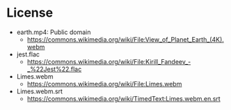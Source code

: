 # License

- earth.mp4: Public domain
  - https://commons.wikimedia.org/wiki/File:View_of_Planet_Earth_(4K).webm
- jest.flac
  - https://commons.wikimedia.org/wiki/File:Kirill_Fandeev_-_%22Jest%22.flac
- Limes.webm
  - https://commons.wikimedia.org/wiki/File:Limes.webm
- Limes.webm.srt
  - https://commons.wikimedia.org/wiki/TimedText:Limes.webm.en.srt